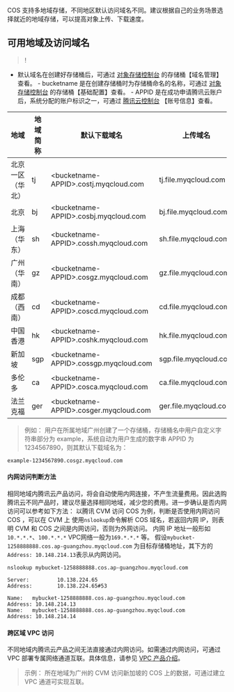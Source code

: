 COS 支持多地域存储，不同地区默认访问域名不同。建议根据自己的业务场景选择就近的地域存储，可以提高对象上传、下载速度。
## 可用地域及访问域名
>!
- 默认域名在创建好存储桶后，可通过 [对象存储控制台](https://console.cloud.tencent.com/cos4) 的存储桶【域名管理】查看。
- bucketname 是在创建存储桶时为存储桶命名的名称，可通过 [对象存储控制台](https://console.cloud.tencent.com/cos4) 的存储桶【基础配置】查看。
- APPID 是在成功申请腾讯云账户后，系统分配的账户标识之一，可通过 [腾讯云控制台](https://console.cloud.tencent.com/developer) 【账号信息】查看。

| 地域 | 地域简称 | 默认下载域名 | 上传域名 | 
| ------ | ------- | ----------------------------------- | -------------------- | 
| 北京一区（华北） | tj | &lt;bucketname-APPID&gt;.costj.myqcloud.com | tj.file.myqcloud.com |
| 北京 | bj | &lt;bucketname-APPID&gt;.cosbj.myqcloud.com | bj.file.myqcloud.com |
| 上海（华东） | sh | &lt;bucketname-APPID&gt;.cossh.myqcloud.com | sh.file.myqcloud.com |
| 广州（华南） | gz | &lt;bucketname-APPID&gt;.cosgz.myqcloud.com | gz.file.myqcloud.com |
| 成都（西南） | cd | &lt;bucketname-APPID&gt;.coscd.myqcloud.com | cd.file.myqcloud.com |
| 中国香港 | hk | &lt;bucketname-APPID&gt;.coshk.myqcloud.com | hk.file.myqcloud.com |
| 新加坡 | sgp | &lt;bucketname-APPID&gt;.cossgp.myqcloud.com | sgp.file.myqcloud.com |
| 多伦多 | ca | &lt;bucketname-APPID&gt;.cosca.myqcloud.com | ca.file.myqcloud.com |
| 法兰克福 | ger | &lt;bucketname-APPID&gt;.cosger.myqcloud.com | ger.file.myqcloud.com |

> 例如：
用户在所属地域广州创建了一个存储桶，存储桶名中用户自定义字符串部分为 example，系统自动为用户生成的数字串 APPID 为 1234567890，则其默认下载域名为：
```
example-1234567890.cosgz.myqcloud.com
```

#### 内网访问判断方法
相同地域内腾讯云产品访问，将会自动使用内网连接，不产生流量费用。因此选购腾讯云不同产品时，建议尽量选择相同地域，减少您的费用。进一步确认是否内网访问可以参考如下方法：
以腾讯 CVM 访问 COS 为例，判断是否使用内网访问 COS ，可以在 CVM 上 使用`nslookup`命令解析 COS 域名，若返回内网 IP，则表明 CVM 和 COS 之间是内网访问，否则为外网访问。
内网 IP 地址一般形如`10.*.*.*`、`100.*.*.*` VPC网络一般为`169.*.*.*` 等。
假设`mybucket-1258888888.cos.ap-guangzhou.myqcloud.com` 为目标存储桶地址，其下方的`Address: 10.148.214.13`表示从内网访问。
```
nslookup mybucket-1258888888.cos.ap-guangzhou.myqcloud.com

Server:         10.138.224.65
Address:        10.138.224.65#53

Name:   mybucket-1258888888.cos.ap-guangzhou.myqcloud.com
Address: 10.148.214.13
Name:   mybucket-1258888888.cos.ap-guangzhou.myqcloud.com
Address: 10.148.214.14
```
#### 跨区域 VPC 访问
不同地域内腾讯云产品之间无法直接通过内网访问。如需通过内网访问，可通过 VPC 部署专属网络通道互联。具体信息，请参见 [VPC 产品介绍](https://cloud.tencent.com/product/vpc.html)。
> 示例：
> 所在地域为广州的 CVM 访问新加坡的 COS 上的数据，可通过建立 VPC 通道可实现互联。
